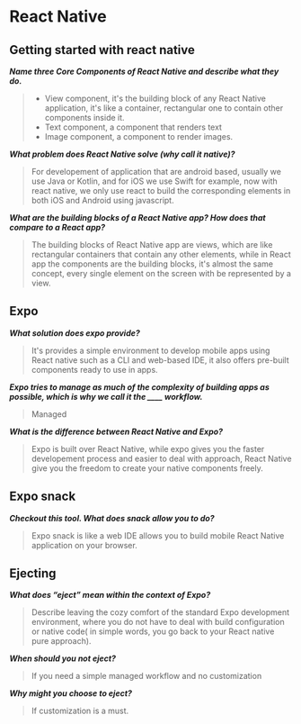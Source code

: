 # React Native

## Getting started with react native

***Name three Core Components of React Native and describe what they do.***

>- View component, it's the building block of any React Native application, it's like a container, rectangular one to contain other components inside it.
>- Text component, a component that renders text
>- Image component, a component to render images.

***What problem does React Native solve (why call it native)?***

>For developement of application that are android based, usually we use Java or Kotlin, and for iOS we use Swift for example, now with react native, we only use react to build the corresponding elements in both iOS and Android using javascript.

***What are the building blocks of a React Native app? How does that compare to a React app?***

>The building blocks of React Native app are views, which are like rectangular containers that contain any other elements, while in React app the components are the building blocks, it's almost the same concept, every single element on the screen with be represented by a view.

## Expo

***What solution does expo provide?***

>It's provides a simple environment to develop mobile apps using React native such as a CLI and web-based IDE, it also offers pre-built components ready to use in apps.

***Expo tries to manage as much of the complexity of building apps as possible, which is why we call it the ____ workflow.***

>Managed

***What is the difference between React Native and Expo?***

>Expo is built over React Native, while expo gives you the faster developement process and easier to deal with approach, React Native give you the freedom to create your native components freely.

## Expo snack

***Checkout this tool. What does snack allow you to do?***

>Expo snack is like a web IDE allows you to build mobile React Native application on your browser.

## Ejecting

***What does “eject” mean within the context of Expo?***

 >Describe leaving the cozy comfort of the standard Expo development environment, where you do not have to deal with build configuration or native code( in simple words, you go back to your React native pure approach).

***When should you not eject?***

>If you need a simple managed workflow and no customization

***Why might you choose to eject?***

>If customization is a must.
